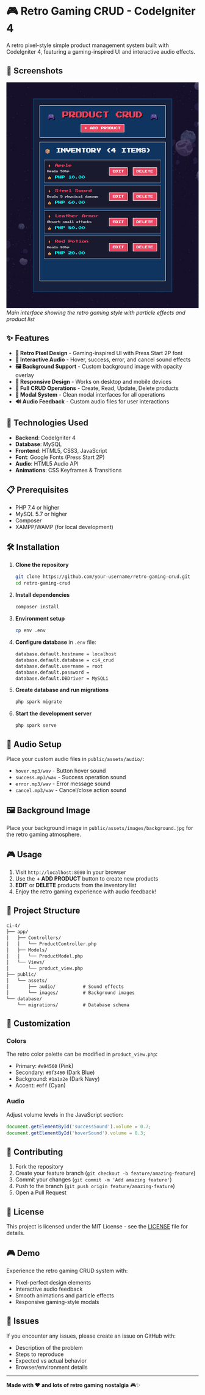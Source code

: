 # 🎮 Retro Gaming CRUD - CodeIgniter 4

A retro pixel-style simple product management system built with CodeIgniter 4, featuring a gaming-inspired UI and interactive audio effects.

## 📸 Screenshots

![Retro Gaming CRUD Interface](screenshots/main-interface.png)
*Main interface showing the retro gaming style with particle effects and product list*


## ✨ Features

- **🎨 Retro Pixel Design** - Gaming-inspired UI with Press Start 2P font
- **🎵 Interactive Audio** - Hover, success, error, and cancel sound effects
- **🖼️ Background Support** - Custom background image with opacity overlay
- **📱 Responsive Design** - Works on desktop and mobile devices
- **🔧 Full CRUD Operations** - Create, Read, Update, Delete products
- **🎯 Modal System** - Clean modal interfaces for all operations
- **🔊 Audio Feedback** - Custom audio files for user interactions

## 🚀 Technologies Used

- **Backend**: CodeIgniter 4
- **Database**: MySQL
- **Frontend**: HTML5, CSS3, JavaScript
- **Font**: Google Fonts (Press Start 2P)
- **Audio**: HTML5 Audio API
- **Animations**: CSS Keyframes & Transitions

## 📋 Prerequisites

- PHP 7.4 or higher
- MySQL 5.7 or higher
- Composer
- XAMPP/WAMP (for local development)

## 🛠️ Installation

1. **Clone the repository**
   ```bash
   git clone https://github.com/your-username/retro-gaming-crud.git
   cd retro-gaming-crud
   ```

2. **Install dependencies**
   ```bash
   composer install
   ```

3. **Environment setup**
   ```bash
   cp env .env
   ```

4. **Configure database** in `.env` file:
   ```
   database.default.hostname = localhost
   database.default.database = ci4_crud
   database.default.username = root
   database.default.password = 
   database.default.DBDriver = MySQLi
   ```

5. **Create database and run migrations**
   ```bash
   php spark migrate
   ```

6. **Start the development server**
   ```bash
   php spark serve
   ```

## 🎵 Audio Setup

Place your custom audio files in `public/assets/audio/`:
- `hover.mp3/wav` - Button hover sound
- `success.mp3/wav` - Success operation sound
- `error.mp3/wav` - Error message sound
- `cancel.mp3/wav` - Cancel/close action sound

## 🖼️ Background Image

Place your background image in `public/assets/images/background.jpg` for the retro gaming atmosphere.

## 🎮 Usage

1. Visit `http://localhost:8080` in your browser
2. Use the **+ ADD PRODUCT** button to create new products
3. **EDIT** or **DELETE** products from the inventory list
4. Enjoy the retro gaming experience with audio feedback!

## 📁 Project Structure

```
ci-4/
├── app/
│   ├── Controllers/
│   │   └── ProductController.php
│   ├── Models/
│   │   └── ProductModel.php
│   └── Views/
│       └── product_view.php
├── public/
│   └── assets/
│       ├── audio/          # Sound effects
│       └── images/         # Background images
└── database/
    └── migrations/         # Database schema
```

## 🎨 Customization

### Colors
The retro color palette can be modified in `product_view.php`:
- Primary: `#e94560` (Pink)
- Secondary: `#0f3460` (Dark Blue)
- Background: `#1a1a2e` (Dark Navy)
- Accent: `#0ff` (Cyan)

### Audio
Adjust volume levels in the JavaScript section:
```javascript
document.getElementById('successSound').volume = 0.7;
document.getElementById('hoverSound').volume = 0.3;
```

## 🤝 Contributing

1. Fork the repository
2. Create your feature branch (`git checkout -b feature/amazing-feature`)
3. Commit your changes (`git commit -m 'Add amazing feature'`)
4. Push to the branch (`git push origin feature/amazing-feature`)
5. Open a Pull Request

## 📝 License

This project is licensed under the MIT License - see the [LICENSE](LICENSE) file for details.

## 🎮 Demo

Experience the retro gaming CRUD system with:
- Pixel-perfect design elements
- Interactive audio feedback
- Smooth animations and particle effects
- Responsive gaming-style modals

## 🐛 Issues

If you encounter any issues, please create an issue on GitHub with:
- Description of the problem
- Steps to reproduce
- Expected vs actual behavior
- Browser/environment details

---

**Made with ❤️ and lots of retro gaming nostalgia** 🎮✨
